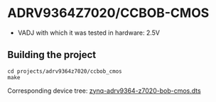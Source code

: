 <!-- no_build_example, no_no_os -->

# ADRV9364Z7020/CCBOB-CMOS

- VADJ with which it was tested in hardware: 2.5V

## Building the project

```
cd projects/adrv9364z7020/ccbob_cmos
make
```

Corresponding device tree: [zynq-adrv9364-z7020-bob-cmos.dts](https://github.com/analogdevicesinc/linux/blob/main/arch/arm/boot/dts/xilinx/zynq-adrv9364-z7020-bob-cmos.dts)